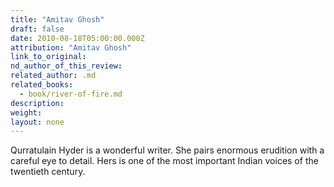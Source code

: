 ```yaml
---
title: "Amitav Ghosh"
draft: false
date: 2010-08-18T05:00:00.000Z
attribution: "Amitav Ghosh"
link_to_original:
nd_author_of_this_review:
related_author: .md
related_books:
  - book/river-of-fire.md
description:
weight:
layout: none
---
```

Qurratulain Hyder is a wonderful writer. She pairs enormous erudition with a careful eye to detail. Hers is one of the most important Indian voices of the twentieth century.

